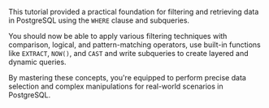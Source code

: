 This tutorial provided a practical foundation for filtering and retrieving data in PostgreSQL using the `WHERE` clause and subqueries. 

You should now be able to apply various filtering techniques with comparison, logical, and pattern-matching operators, use built-in functions like `EXTRACT`, `NOW()`, and `CAST` and write subqueries to create layered and dynamic queries.

By mastering these concepts, you're equipped to perform precise data selection and complex manipulations for real-world scenarios in PostgreSQL.